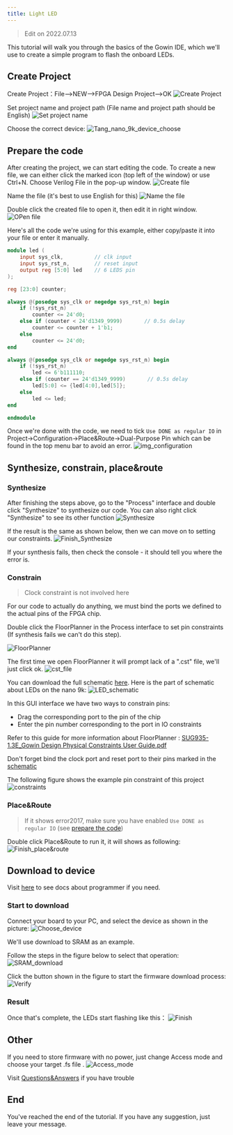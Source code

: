 ```yaml
---
title: Light LED
---
```


> Edit on 2022.07.13

This tutorial will walk you through the basics of the Gowin IDE, which we'll use to create a simple program to flash the onboard LEDs.

## Create Project

Create Project：File-->NEW-->FPGA Design Project-->OK
![Create Project](./../../../../zh/tang/Tang-Nano/assets/LED-1.png)

Set project name and project path (File name and project path should be English)
![Set project name](./../../../../zh/tang/Tang-Nano/assets/LED-2.png)

Choose the correct device: 
![Tang_nano_9k_device_choose](./../../../../zh/tang/Tang-Nano-9K/nano_9k/Tang_nano_9k_Device_choose.png)

## Prepare the code

After creating the project, we can start editing the code. 
To create a new file, we can either click the marked icon (top left of the window) or use Ctrl+N.
Choose Verilog File in the pop-up window.
![Create file](./../../../../zh/tang/Tang-Nano/assets/LED-5.png)

Name the file (it's best to use English for this)
![Name the file](./../../../../zh/tang/Tang-Nano/assets/LED-6.png)

Double click the created file to open it, then edit it in right window.
![OPen file](./../../../../zh/tang/Tang-Nano/assets/LED-7.png)

Here's all the code we're using for this example, either copy/paste it into your file or enter it manually.  

~~~v
module led (
    input sys_clk,          // clk input
    input sys_rst_n,        // reset input
    output reg [5:0] led    // 6 LEDS pin
);

reg [23:0] counter;

always @(posedge sys_clk or negedge sys_rst_n) begin
    if (!sys_rst_n)
        counter <= 24'd0;
    else if (counter < 24'd1349_9999)       // 0.5s delay
        counter <= counter + 1'b1;
    else
        counter <= 24'd0;
end

always @(posedge sys_clk or negedge sys_rst_n) begin
    if (!sys_rst_n)
        led <= 6'b111110;
    else if (counter == 24'd1349_9999)       // 0.5s delay
        led[5:0] <= {led[4:0],led[5]};
    else
        led <= led;
end

endmodule
~~~

Once we're done with the code, we need to tick `Use DONE as regular IO` in Project->Configuration->Place&Route->Dual-Purpose Pin which can be found in the top menu bar to avoid an error.
![img_configuration](./../../../../zh/tang/Tang-Nano-9K/nano_9k/LED_Configuration.png)

## Synthesize, constrain, place&route

### Synthesize

After finishing the steps above, go to the "Process" interface and double click "Synthesize" to synthesize our code. You can also right click "Synthesize" to see its other function
![Synthesize](./../../../../zh/tang/Tang-Nano-9K/nano_9k/nano_9k_synthsize.png)

If the result is the same as shown below, then we can move on to setting our constraints.
![Finish_Synthesize](./../../../../zh/tang/Tang-Nano/assets/LED.png) 

If your synthesis fails, then check the console - it should tell you where the error is.

### Constrain

> Clock constraint is not involved here

For our code to actually do anything, we must bind the ports we defined to the actual pins of the FPGA chip.

Double click the FloorPlanner in the Process interface to set pin constraints (If synthesis fails we can't do this step). 

![FloorPlanner](./../../../../zh/tang/assets/examples/led_pjt_2.png)

The first time we open FloorPlanner it will prompt lack of a ".cst" file, we'll just click ok. 
![cst_file](./../../../../zh/tang/Tang-Nano/assets/LED-9.png)

You can download the full schematic [here](https://dl.sipeed.com/shareURL/TANG/Nano%209K/2_Schematic).
Here is the part of schematic about LEDs on the nano 9k:
![LED_schematic](./../../../../zh/tang/Tang-Nano-9K/nano_9k/LED_Pins.png "nano 9k led pins")

In this GUI interface we have two ways to constrain pins:
- Drag the corresponding port to the pin of the chip
- Enter the pin number corresponding to the port in IO constraints 

Refer to this guide for more information about FloorPlanner : [SUG935-1.3E_Gowin Design Physical Constraints User Guide.pdf](https://dl.sipeed.com/fileList/TANG/Nano%209K/6_Chip_Manual/EN/General%20Guide/SUG935-1.3E_Gowin%20Design%20Physical%20Constraints%20User%20Guide.pdf)

Don't forget bind the clock port and reset port to their pins marked in the [schematic](https://dl.sipeed.com/shareURL/TANG/Nano%209K/2_Schematic)

The following figure shows the example pin constraint of this project
![constraints](./../../../../zh/tang/Tang-Nano-9K/nano_9k/LED_FloorPlanner.png)

### Place&Route

> If it shows error2017, make sure you have enabled `Use DONE as regular IO` (see [prepare the code](#Prepare-the-code))

Double click Place&Route to run it, it will shows as following:
![Finish_place&route](./../../../../zh/tang/Tang-Nano-9K/nano_9k/LED_Place&Route.png)

## Download to device

Visit [here](https://dl.sipeed.com/shareURL/TANG/programmer/docs) to see docs about programmer if you need.

### Start to download

Connect your board to your PC, and select the device as shown in the picture:
![Choose_device](./../../../../zh/tang/Tang-Nano-9K/nano_9k/nano_9k_device_scan.png)

We'll use download to SRAM as an example.

Follow the steps in the figure below to select that operation:
![SRAM_download](./../../../../zh/tang/Tang-Nano-9K/nano_9k/nano_9k_sram_program.png "configure sram download mode")

Click the button shown in the figure to start the firmware download process:
![Verify](./../../../../zh/tang/Tang-Nano-9K/nano_9k/nano_9k_sram_download.png "start sram download")

### Result

Once that's complete, the LEDs start flashing like this：
![Finish](./../../../../zh/tang/Tang-Nano-9K/nano_9k/blink.gif)

## Other

If you need to store firmware with no power, just change Access mode and choose your target .fs file .
![Access_mode](./../../../../zh/tang/Tang-Nano-9K/nano_9k/access_mode.png)

Visit [Questions&Answers](./../../Tang-Nano-Doc/questions.md) if you have trouble

## End

You've reached the end of the tutorial. If you have any suggestion, just leave your message.
